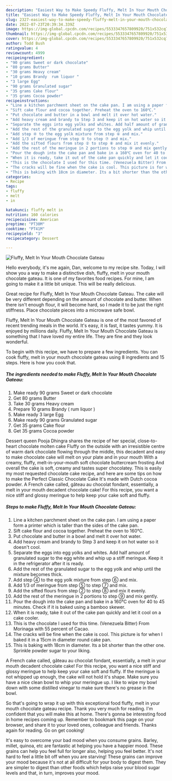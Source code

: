 ```yaml
---
description: "Easiest Way to Make Speedy Fluffy, Melt In Your Mouth Chocolate Gateau"
title: "Easiest Way to Make Speedy Fluffy, Melt In Your Mouth Chocolate Gateau"
slug: 2327-easiest-way-to-make-speedy-fluffy-melt-in-your-mouth-chocolate-gateau
date: 2022-07-23T20:39:34.339Z
image: https://img-global.cpcdn.com/recipes/5533347657809920/751x532cq70/fluffy-melt-in-your-mouth-chocolate-gateau-recipe-main-photo.jpg
thumbnail: https://img-global.cpcdn.com/recipes/5533347657809920/751x532cq70/fluffy-melt-in-your-mouth-chocolate-gateau-recipe-main-photo.jpg
cover: https://img-global.cpcdn.com/recipes/5533347657809920/751x532cq70/fluffy-melt-in-your-mouth-chocolate-gateau-recipe-main-photo.jpg
author: Todd Bush
ratingvalue: 4
reviewcount: 4999
recipeingredient:
- "90 grams Sweet or dark chocolate"
- "80 grams Butter"
- "30 grams Heavy cream"
- "10 grams Brandy  rum liquor "
- "3 large Egg"
- "90 grams Granulated sugar"
- "35 grams Cake flour"
- "35 grams Cocoa powder"
recipeinstructions:
- "Line a kitchen parchment sheet on the cake pan. I am using a paper form a printer which is taller than the sides of the cake pan."
- "Sift cake flour and cocoa together. Preheat the oven to 160℃."
- "Put chocolate and butter in a bowl and melt it over hot water."
- "Add heavy cream and brandy to Step 3 and keep it on hot water so it doesn&#39;t cool."
- "Separate the eggs into egg yolks and whites. Add half amount of granulated sugar to the egg white and whip up a stiff meringue. Keep it in the refrigerator after it is ready."
- "Add the rest of the granulated sugar to the egg yolk and whip until the mixture becomes thick."
- "Add step ④ to the egg yolk mixture from step ⑥ and mix."
- "Add 1/3 of meringue from step ⑤ to step ⑦ and mix."
- "Add the sifted flours from step ② to step ⑧ and mix it evenly."
- "Add the rest of the meringue in 2 portions to step ⑨ and mix gently."
- "Pour the dough into the cake pan and bake in a 160℃ oven for 40 to 45 minutes. Check if it is baked using a bamboo skewer."
- "When it is ready, take it out of the cake pan quickly and let it cool on a cake cooler."
- "This is the chocolate I used for this time. (Venezuela Bitter) From Morinaga with 55 percent of Cacao."
- "The cracks will be fine when the cake is cool. This picture is for when I baked it in a 15cm in diameter round cake pan."
- "This is baking with 18cm in diameter. Its a bit shorter than the other one. Sprinkle powder sugar to your liking."
categories:
- Recipe
tags:
- fluffy
- melt
- in

katakunci: fluffy melt in 
nutrition: 160 calories
recipecuisine: American
preptime: "PT30M"
cooktime: "PT41M"
recipeyield: "3"
recipecategory: Dessert

---
```



![Fluffy, Melt In Your Mouth Chocolate Gateau](https://img-global.cpcdn.com/recipes/5533347657809920/751x532cq70/fluffy-melt-in-your-mouth-chocolate-gateau-recipe-main-photo.jpg)

Hello everybody, it's me again, Dan, welcome to my recipe site. Today, I will show you a way to make a distinctive dish, fluffy, melt in your mouth chocolate gateau. It is one of my favorites food recipes. For mine, I am going to make it a little bit unique. This will be really delicious.

Great recipe for Fluffy, Melt In Your Mouth Chocolate Gateau. The cake will be very different depending on the amount of chocolate and butter. When there isn&#39;t enough flour, it will become hard, so I made it to be just the right stiffness. Place chocolate pieces into a microwave safe bowl.

Fluffy, Melt In Your Mouth Chocolate Gateau is one of the most favored of recent trending meals in the world. It's easy, it is fast, it tastes yummy. It is enjoyed by millions daily. Fluffy, Melt In Your Mouth Chocolate Gateau is something that I have loved my entire life. They are fine and they look wonderful.


To begin with this recipe, we have to prepare a few ingredients. You can cook fluffy, melt in your mouth chocolate gateau using 8 ingredients and 15 steps. Here is how you cook that.

<!--inarticleads1-->

##### The ingredients needed to make Fluffy, Melt In Your Mouth Chocolate Gateau:

1. Make ready 90 grams Sweet or dark chocolate
1. Get 80 grams Butter
1. Take 30 grams Heavy cream
1. Prepare 10 grams Brandy ( rum liquor )
1. Make ready 3 large Egg
1. Make ready 90 grams Granulated sugar
1. Get 35 grams Cake flour
1. Get 35 grams Cocoa powder


Dessert queen Pooja Dhingra shares the recipe of her special, close-to-heart chocolate molten cake Fluffy on the outside with an irresistible centre of warm dark chocolate flowing through the middle, this decadent and easy to make chocolate cake will melt on your plate and in your mouth With a creamy, fluffy, melt-in-your-mouth soft chocolate buttercream frosting And overall the cake is soft, creamy and tastes super chocolatey. This is easily my most requested chocolate cake recipe, and here are some tips on how to make the Perfect Classic Chocolate Cake It&#39;s made with Dutch cocoa powder. A French cake called, gâteau au chocolat fondant, essentially, a melt in your mouth decadent chocolate cake! For this recipe, you want a nice stiff and glossy meringue to help keep your cake soft and fluffy. 

<!--inarticleads2-->

##### Steps to make Fluffy, Melt In Your Mouth Chocolate Gateau:

1. Line a kitchen parchment sheet on the cake pan. I am using a paper form a printer which is taller than the sides of the cake pan.
1. Sift cake flour and cocoa together. Preheat the oven to 160℃.
1. Put chocolate and butter in a bowl and melt it over hot water.
1. Add heavy cream and brandy to Step 3 and keep it on hot water so it doesn&#39;t cool.
1. Separate the eggs into egg yolks and whites. Add half amount of granulated sugar to the egg white and whip up a stiff meringue. Keep it in the refrigerator after it is ready.
1. Add the rest of the granulated sugar to the egg yolk and whip until the mixture becomes thick.
1. Add step ④ to the egg yolk mixture from step ⑥ and mix.
1. Add 1/3 of meringue from step ⑤ to step ⑦ and mix.
1. Add the sifted flours from step ② to step ⑧ and mix it evenly.
1. Add the rest of the meringue in 2 portions to step ⑨ and mix gently.
1. Pour the dough into the cake pan and bake in a 160℃ oven for 40 to 45 minutes. Check if it is baked using a bamboo skewer.
1. When it is ready, take it out of the cake pan quickly and let it cool on a cake cooler.
1. This is the chocolate I used for this time. (Venezuela Bitter) From Morinaga with 55 percent of Cacao.
1. The cracks will be fine when the cake is cool. This picture is for when I baked it in a 15cm in diameter round cake pan.
1. This is baking with 18cm in diameter. Its a bit shorter than the other one. Sprinkle powder sugar to your liking.


A French cake called, gâteau au chocolat fondant, essentially, a melt in your mouth decadent chocolate cake! For this recipe, you want a nice stiff and glossy meringue to help keep your cake soft and fluffy. If the meringue is not whipped up enough, the cake will not hold it&#39;s shape. Make sure you have a nice clean bowl to whip your meringue up. I like to wipe my bowl down with some distilled vinegar to make sure there&#39;s no grease in the bowl. 

So that's going to wrap it up with this exceptional food fluffy, melt in your mouth chocolate gateau recipe. Thank you very much for reading. I'm confident that you will make this at home. There's gonna be interesting food in home recipes coming up. Remember to bookmark this page on your browser, and share it to your loved ones, colleague and friends. Thanks again for reading. Go on get cooking!

It's easy to overcome your bad mood when you consume grains. Barley, millet, quinoa, etc are fantastic at helping you have a happier mood. These grains can help you feel full for longer also, helping you feel better. It's not hard to feel a little bit off when you are starving! These grains can improve your mood because it's not at all difficult for your body to digest them. They are simpler to digest than other foods which helps raise your blood sugar levels and that, in turn, improves your mood.
